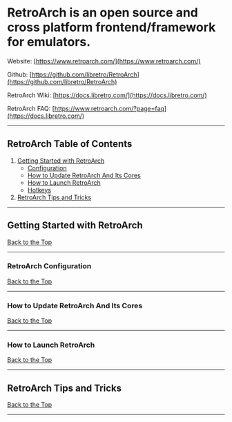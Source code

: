 # RetroArch is an open source and cross platform frontend/framework for emulators.

Website: [https://www.retroarch.com/](https://www.retroarch.com/)

Github: [https://github.com/libretro/RetroArch](https://github.com/libretro/RetroArch)

RetroArch Wiki: [https://docs.libretro.com/](https://docs.libretro.com/)

RetroArch FAQ: [https://www.retroarch.com/?page=faq](https://docs.libretro.com/)

***

## RetroArch Table of Contents

1. [Getting Started with RetroArch](#getting-started-with-retroarch)
    - [Configuration](#retroarch-configuration)
    - [How to Update RetroArch And Its Cores](#how-to-update-retroarch-and-its-cores)
    - [How to Launch RetroArch](#how-to-launch-retroarch)
    - [Hotkeys](../../controls-and-hotkeys/windows/hotkeys.md#retroarch)
2. [RetroArch Tips and Tricks](#retroarch-tips-and-tricks)

***

## Getting Started with RetroArch
[Back to the Top](#retroarch-table-of-contents)

***

### RetroArch Configuration
[Back to the Top](#retroarch-table-of-contents)

***

### How to Update RetroArch And Its Cores
[Back to the Top](#retroarch-table-of-contents)

***

### How to Launch RetroArch
[Back to the Top](#retroarch-table-of-contents)

***

## RetroArch Tips and Tricks
[Back to the Top](#retroarch-table-of-contents)

***